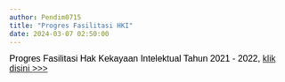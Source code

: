 ```yaml
---
author: Pendim0715
title: "Progres Fasilitasi HKI"
date: 2024-03-07 02:50:00
---
```

<p class="MsoNormal" style="margin-bottom: 0cm;"><span style="font-size: 12.0pt; line-height: 107%; font-family: 'Arial',sans-serif; color: black;">Progres Fasilitasi Hak Kekayaan Intelektual Tahun 2021 - 2022,&nbsp;</span><span style="font-size: 12.0pt; line-height: 107%; font-family: 'Arial',sans-serif;"><a style="font-variant-ligatures: normal; font-variant-caps: normal; orphans: 2; text-align: start; widows: 2; -webkit-text-stroke-width: 0px; word-spacing: 0px;" href="https://drive.google.com/file/d/1urHqffPnFzcyz-D4nQVVPZ4MDr64wHsB/view?usp=sharing">klik disini &gt;&gt;&gt;</a></span></p>
